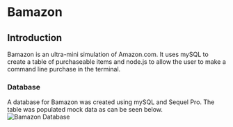 # Bamazon

## Introduction
Bamazon is an ultra-mini simulation of Amazon.com. It uses mySQL to create a table of purchaseable items and node.js to allow the user to make a command line purchase in the terminal.

### Database
A database for Bamazon was created using mySQL and Sequel Pro. The table was populated mock data as can be seen below.
![Bamazon Database](../images/database.png)

